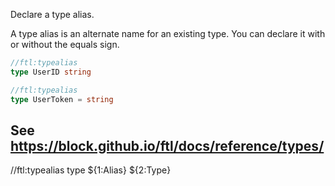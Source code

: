 Declare a type alias.

A type alias is an alternate name for an existing type. You can declare it with or without the equals sign.

```go
//ftl:typealias
type UserID string

//ftl:typealias
type UserToken = string
```

See https://block.github.io/ftl/docs/reference/types/
---

//ftl:typealias
type ${1:Alias} ${2:Type}
